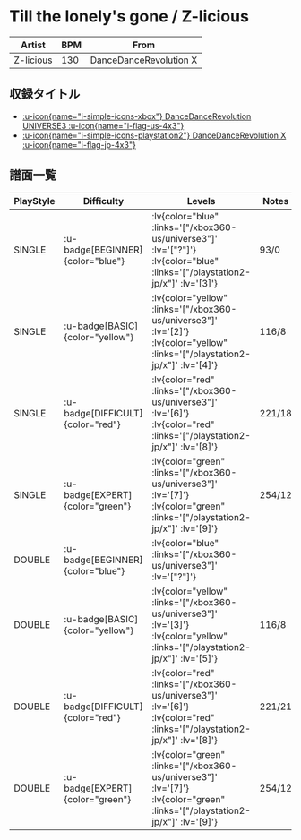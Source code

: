 # Till the lonely's gone / Z-licious

|Artist|BPM|From|
|------|---|----|
|Z-licious|130|DanceDanceRevolution X|

## 収録タイトル

- [ :u-icon{name="i-simple-icons-xbox"} DanceDanceRevolution UNIVERSE3 :u-icon{name="i-flag-us-4x3"} ](/xbox360-us/universe3)
- [ :u-icon{name="i-simple-icons-playstation2"} DanceDanceRevolution X :u-icon{name="i-flag-jp-4x3"} ](/playstation2-jp/x)

## 譜面一覧

|PlayStyle|Difficulty|Levels|Notes|Movie|
|---------|----------|------|-----|-----|
|SINGLE| :u-badge[BEGINNER]{color="blue"} | :lv{color="blue" :links='["/xbox360-us/universe3"]' :lv='["?"]'}  :lv{color="blue" :links='["/playstation2-jp/x"]' :lv='[3]'} |93/0||
|SINGLE| :u-badge[BASIC]{color="yellow"} | :lv{color="yellow" :links='["/xbox360-us/universe3"]' :lv='[2]'}  :lv{color="yellow" :links='["/playstation2-jp/x"]' :lv='[4]'} |116/8||
|SINGLE| :u-badge[DIFFICULT]{color="red"} | :lv{color="red" :links='["/xbox360-us/universe3"]' :lv='[6]'}  :lv{color="red" :links='["/playstation2-jp/x"]' :lv='[8]'} |221/18||
|SINGLE| :u-badge[EXPERT]{color="green"} | :lv{color="green" :links='["/xbox360-us/universe3"]' :lv='[7]'}  :lv{color="green" :links='["/playstation2-jp/x"]' :lv='[9]'} |254/12||
|DOUBLE| :u-badge[BEGINNER]{color="blue"} | :lv{color="blue" :links='["/xbox360-us/universe3"]' :lv='["?"]'} |||
|DOUBLE| :u-badge[BASIC]{color="yellow"} | :lv{color="yellow" :links='["/xbox360-us/universe3"]' :lv='[3]'}  :lv{color="yellow" :links='["/playstation2-jp/x"]' :lv='[5]'} |116/8||
|DOUBLE| :u-badge[DIFFICULT]{color="red"} | :lv{color="red" :links='["/xbox360-us/universe3"]' :lv='[6]'}  :lv{color="red" :links='["/playstation2-jp/x"]' :lv='[8]'} |221/21||
|DOUBLE| :u-badge[EXPERT]{color="green"} | :lv{color="green" :links='["/xbox360-us/universe3"]' :lv='[7]'}  :lv{color="green" :links='["/playstation2-jp/x"]' :lv='[9]'} |254/12||
